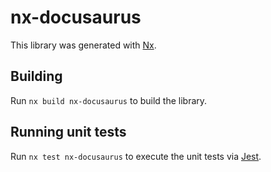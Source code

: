 # nx-docusaurus

This library was generated with [Nx](https://nx.dev).

## Building

Run `nx build nx-docusaurus` to build the library.

## Running unit tests

Run `nx test nx-docusaurus` to execute the unit tests via [Jest](https://jestjs.io).
